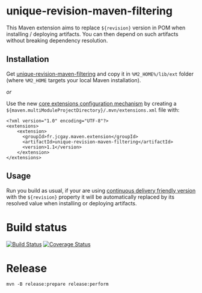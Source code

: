 # unique-revision-maven-filtering

This Maven extension aims to replace `${revision}` version in POM when installing / deploying artifacts. You can then depend on such artifacts without breaking dependency resolution.

## Installation

Get [unique-revision-maven-filtering](https://dl.bintray.com/jcgay/maven/fr/jcgay/maven/extension/unique-revision-maven-filtering/1.1/unique-revision-maven-filtering-1.1.jar) and copy it in `%M2_HOME%/lib/ext` folder (where `%M2_HOME` targets your local Maven installation).

*or*

Use the new [core extensions configuration mechanism](http://takari.io/2015/03/19/core-extensions.html) by creating a `${maven.multiModuleProjectDirectory}/.mvn/extensions.xml` file with:

```
<?xml version="1.0" encoding="UTF-8"?>
<extensions>
    <extension>
      <groupId>fr.jcgay.maven.extension</groupId>
      <artifactId>unique-revision-maven-filtering</artifactId>
      <version>1.1</version>
    </extension>
</extensions>
```

## Usage

Run you build as usual, if your are using [continuous delivery friendly version](https://maven.apache.org/docs/3.2.1/release-notes.html) with the `${revision}` property it will be automatically replaced by its resolved value when installing or deploying artifacts.

# Build status
[![Build Status](https://travis-ci.org/jcgay/unique-revision-maven-filtering.svg?branch=master)](https://travis-ci.org/jcgay/unique-revision-maven-filtering)
[![Coverage Status](https://coveralls.io/repos/jcgay/unique-revision-maven-filtering/badge.svg?branch=master)](https://coveralls.io/r/jcgay/unique-revision-maven-filtering?branch=master)

# Release

    mvn -B release:prepare release:perform